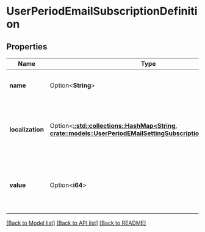 # UserPeriodEmailSubscriptionDefinition

## Properties

Name | Type | Description | Notes
------------ | ------------- | ------------- | -------------
**name** | Option<**String**> | The unique identifier for this subscription. | [optional]
**localization** | Option<[**::std::collections::HashMap<String, crate::models::UserPeriodEMailSettingSubscriptionLocalization>**](User.EMailSettingSubscriptionLocalization.md)> | A dictionary of localized text for the EMail Opt-in setting, keyed by the locale. | [optional]
**value** | Option<**i64**> | The bitflag value for this subscription. Should be a unique power of two value. | [optional]

[[Back to Model list]](../README.md#documentation-for-models) [[Back to API list]](../README.md#documentation-for-api-endpoints) [[Back to README]](../README.md)


